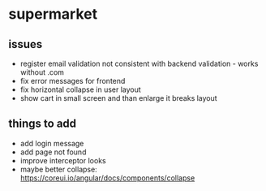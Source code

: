 # supermarket

## issues
- register email validation not consistent with backend validation - works without .com
- fix error messages for frontend
- fix horizontal collapse in user layout
- show cart in small screen and than enlarge it breaks layout

## things to add
- add login message
- add page not found
- improve interceptor looks
- maybe better collapse: https://coreui.io/angular/docs/components/collapse
